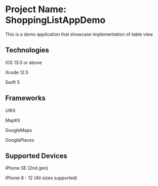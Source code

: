 # Project Name: ShoppingListAppDemo

This is a demo application that showcase implementation of table view

## Technologies

iOS 13.0 or above

Xcode 12.5

Swift 5

## Frameworks

UIKit

MapKit

GoogleMaps

GooglePlaces

## Supported Devices

iPhone SE (2nd gen)

iPhone 8 - 12 (All sizes supported)
